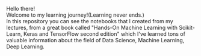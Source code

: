 Hello there! <br>
Welcome to my learning journey!(Learning never ends.) <br>
In this repository you can see the notebooks that I created from my lectures, from a great book called "Hands-On Machine Learning with Scikit-Learn, Keras and TensorFlow second edition" which I've learned tons of valuable information about the field of Data Science, Machine Learning, Deep Learning.
